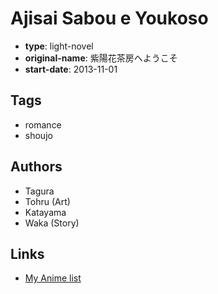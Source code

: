 # Ajisai Sabou e Youkoso

-   **type**: light-novel
-   **original-name**: 紫陽花茶房へようこそ
-   **start-date**: 2013-11-01

## Tags

-   romance
-   shoujo

## Authors

-   Tagura
-   Tohru (Art)
-   Katayama
-   Waka (Story)

## Links

-   [My Anime list](https://myanimelist.net/manga/89951/Ajisai_Sabou_e_Youkoso)
